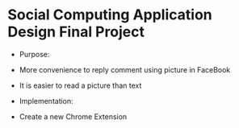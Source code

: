 # Social Computing Application Design Final Project
* Purpose:
 * More convenience to reply comment using picture in FaceBook
 * It is easier to read a picture than text

* Implementation:
 * Create a new Chrome Extension
